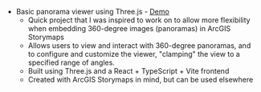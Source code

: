 - Basic panorama viewer using Three.js  -  [Demo](https://pano-app.liamengland.com/)
    - Quick project that I was inspired to work on to allow more flexibility when embedding 360-degree images (panoramas) in ArcGIS Storymaps
    - Allows users to view and interact with 360-degree panoramas, and to configure and customize the viewer, "clamping" the view to a specified range of angles.
    - Built using Three.js and a React + TypeScript + Vite frontend
    - Created with ArcGIS Storymaps in mind, but can be used elsewhere
